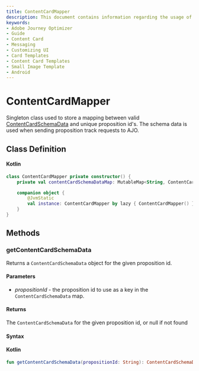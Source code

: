 ```yaml
---
title: ContentCardMapper
description: This document contains information regarding the usage of the Content Card Mapper.
keywords:
- Adobe Journey Optimizer
- Guide
- Content Card
- Messaging
- Customizing UI
- Card Templates
- Content Card Templates
- Small Image Template
- Android
---
```


# ContentCardMapper

Singleton class used to store a mapping between valid [ContentCardSchemaData](../../../public-classes/content-card-schema-data.md#android-interface) and unique proposition id's. The schema data is used when sending proposition track requests to AJO.

## Class Definition

<CodeBlock slots="heading, code" repeat="1" languages="Kotlin" />

#### Kotlin

```kotlin
class ContentCardMapper private constructor() {
    private val contentCardSchemaDataMap: MutableMap<String, ContentCardSchemaData> = HashMap()

    companion object {
        @JvmStatic
        val instance: ContentCardMapper by lazy { ContentCardMapper() }
    }
}
```

## Methods

### getContentCardSchemaData

Returns a `ContentCardSchemaData` object for the given proposition id.

#### Parameters

* _propositionId_ - the proposition id to use as a key in the `ContentCardSchemaData` map.

#### Returns

The `ContentCardSchemaData` for the given proposition id, or null if not found

#### Syntax

<CodeBlock slots="heading, code" repeat="1" languages="Kotlin" />

#### Kotlin

```kotlin
fun getContentCardSchemaData(propositionId: String): ContentCardSchemaData?
```
